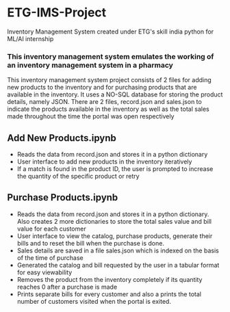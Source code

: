 # ETG-IMS-Project
Inventory Management System created under ETG's skill india python for ML/AI internship
### This inventory management system emulates the working of an inventory management system in a pharmacy
This inventory management system project consists of 2 files for adding new products to the inventory and for purchasing products that are available in the inventory.
It uses a NO-SQL database for storing the product details, namely JSON. There are 2 files, record.json and sales.json to indicate the products available in the inventory as well as the total sales made throughout the time the portal was open respectively

## Add New Products.ipynb
- Reads the data from record.json and stores it in a python dictionary
- User interface to add new products in the inventory iteratively
- If a match is found in the product ID, the user is prompted to increase the quantity of the specific product or retry

## Purchase Products.ipynb
- Reads the data from record.json and stores it in a python dictionary. Also creates 2 more dictionaries to store the total sales value and bill value for each customer
- User interface to view the catalog, purchase products, generate their bills and to reset the bill when the purchase is done.
- Sales details are saved in a file sales.json which is indexed on the basis of the time of purchase
- Generated the catalog and bill requested by the user in a tabular format for easy viewability
- Removes the product from the inventory completely if its quantity reaches 0 after a purchase is made
- Prints separate bills for every customer and also a prints the total number of customers visited when the portal is exited.
